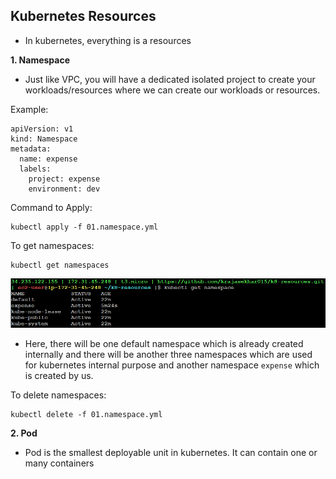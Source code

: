 ## Kubernetes Resources
- In kubernetes, everything is a resources

**1. Namespace**

- Just like VPC, you will have a dedicated isolated project to create your workloads/resources where we can create our workloads or resources.

Example:
```
apiVersion: v1
kind: Namespace
metadata: 
  name: expense
  labels:
    project: expense
    environment: dev
```

Command to Apply:
```
kubectl apply -f 01.namespace.yml
```
To get namespaces:
```
kubectl get namespaces
```
![alt text](images/image.png)

- Here, there will be one default namespace which is already created internally and there will be another three namespaces which are used for kubernetes internal purpose and another namespace `expense` which is created by us.

To delete namespaces:
```
kubectl delete -f 01.namespace.yml
```

**2. Pod**

- Pod is the smallest deployable unit in kubernetes. It can contain one or many containers

